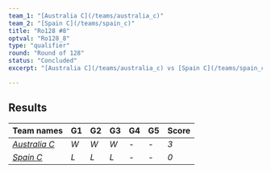 ```yaml
---
team_1: "[Australia C](/teams/australia_c)"
team_2: "[Spain C](/teams/spain_c)"
title: "Ro128 #8"
optval: "Ro128_8"
type: "qualifier"
round: "Round of 128"
status: "Concluded"
excerpt: "[Australia C](/teams/australia_c) vs [Spain C](/teams/spain_c)"

---
```

## Results

| Team names | G1 | G2 | G3 | G4 | G5 | Score |
| -- | -- | -- | -- | -- | -- | -- |
| *[Australia C](/teams/australia_c)* | *W* | *W* | *W* | *-* | *-* | *3* |
| *[Spain C](/teams/spain_c)* | *L* | *L* | *L* | *-* | *-* | *0* |
